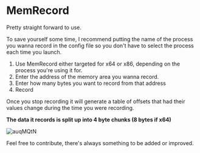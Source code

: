 # MemRecord
Pretty straight forward to use.

To save yourself some time, I recommend putting the name of the process you wanna record in the config file so you don't have to select the process each time you launch.

1. Use MemRecord either targeted for x64 or x86, depending on the process you're using it for.
2. Enter the address of the memory area you wanna record.
3. Enter how many bytes you want to record from that address 
4. Record

Once you stop recording it will generate a table of offsets that had their values change during the time you were recording. 

**The data it records is split up into 4 byte chunks (8 bytes if x64)**

![auqMQtN](https://user-images.githubusercontent.com/84111816/152670079-75f3036a-266d-4aa7-899f-452891979750.jpg)

Feel free to contribute, there's always something to be added or improved.
